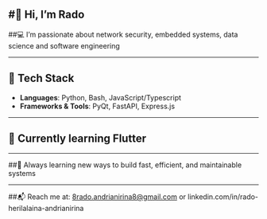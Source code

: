 #👋 Hi, I’m Rado
---

##💻 I’m passionate about network security, embedded systems, data science and software engineering

---

## 🧰 Tech Stack
- **Languages**: Python, Bash, JavaScript/Typescript
- **Frameworks & Tools**: PyQt, FastAPI, Express.js

---
## 📡 Currently learning **Flutter**

---
##🌱 Always learning new ways to build fast, efficient, and maintainable systems

---
##📬 Reach me at: 8rado.andrianirina8@gmail.com or linkedin.com/in/rado-herilalaina-andrianirina
